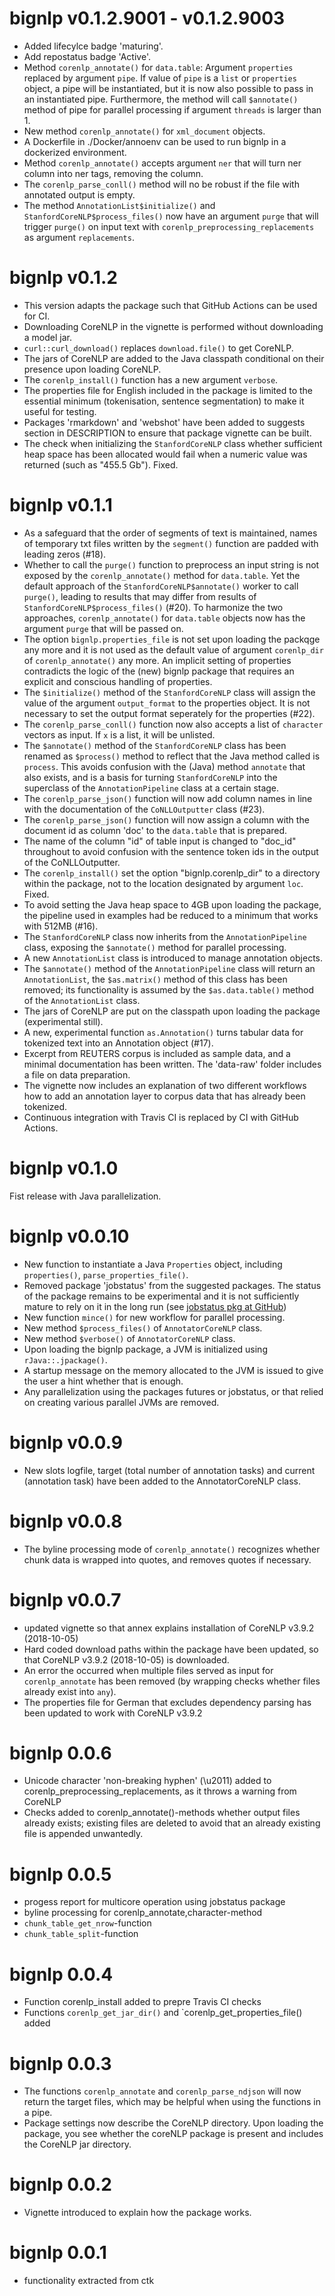 # bignlp v0.1.2.9001 - v0.1.2.9003

* Added lifecylce badge 'maturing'.
* Add repostatus badge 'Active'.
* Method `corenlp_annotate()` for `data.table`: Argument `properties` replaced by argument `pipe`. If value of `pipe` is a `list` or  `properties` object, a pipe will be instantiated, but it is now also possible to pass in an instantiated pipe. Furthermore, the method will call `$annotate()` method of pipe for parallel processing if argument `threads` is larger than 1.
*  New method `corenlp_annotate()` for `xml_document` objects.
* A Dockerfile in ./Docker/annoenv can be used to run bignlp in a dockerized environment.
* Method `corenlp_annotate()` accepts argument `ner` that will turn ner column into ner tags, removing the column.
* The `corenlp_parse_conll()` method will no be robust if the file with annotated output is empty.
* The method `AnnotationList$initialize()` and `StanfordCoreNLP$process_files()` now have an argument `purge` that will trigger `purge()` on input text with `corenlp_preprocessing_replacements` as argument `replacements`.

# bignlp v0.1.2

* This version adapts the package such that GitHub Actions can be used for CI.
* Downloading CoreNLP in the vignette is performed without downloading a model jar.
* `curl::curl_download()` replaces `download.file()` to get CoreNLP.
* The jars of CoreNLP are added to the Java classpath conditional on their presence upon loading CoreNLP.
* The `corenlp_install()` function has a new argument `verbose`.
* The properties file for English included in the package is limited to the essential minimum (tokenisation, sentence segmentation) to make it useful for testing.
* Packages 'rmarkdown' and 'webshot' have been added to suggests section in DESCRIPTION to ensure that package vignette can be built.
* The check when initializing the `StanfordCoreNLP` class whether sufficient heap space has been allocated would fail when a numeric value was returned (such as "455.5 Gb"). Fixed.

# bignlp v0.1.1

* As a safeguard that the order of segments of text is maintained, names of temporary txt files written by the `segment()` function are padded with leading zeros (#18).
* Whether to call the `purge()` function to preprocess an input string is not exposed by the `corenlp_annotate()` method for `data.table`. Yet the default approach of the `StanfordCoreNLP$annotate()` worker to call `purge()`, leading to results that may differ from results of `StanfordCoreNLP$process_files()` (#20). To harmonize the two approaches, `corenlp_annotate()` for `data.table` objects now has the argument `purge` that will be passed on.
* The option `bignlp.properties_file` is not set upon loading the packqge any more and it is not used as the default value of argument `corenlp_dir` of `corenlp_annotate()` any more. An implicit setting of properties contradicts the logic of the (new) bignlp package that requires an explicit and conscious handling of properties.
* The `$initialize()` method of the `StanfordCoreNLP` class will assign the value of the argument `output_format` to the properties object. It is not necessary to set the output format seperately for the properties (#22).
* The `corenlp_parse_conll()` function now also accepts a list of `character` vectors as input. If `x` is a list, it will be unlisted.
* The `$annotate()` method of the `StanfordCoreNLP` class has been renamed as `$process()` method to reflect that the Java method called is `process`. This avoids confusion with the (Java) method `annotate` that also exists, and is a basis for turning `StanfordCoreNLP` into the superclass of the `AnnotationPipeline` class at a certain stage.
* The `corenlp_parse_json()` function will now add column names in line with the documentation of the `CoNLLOutputter` class (#23).
* The `corenlp_parse_json()` function will now assign a column with the document id as column 'doc' to the `data.table` that is prepared.
* The name of the column "id" of table input is changed to "doc_id" throughout to avoid confusion with the sentence token ids in the output of the CoNLLOutputter.
* The `corenlp_install()` set the option "bignlp.corenlp_dir" to a directory within the 
package, not to the location designated by argument `loc`. Fixed.
* To avoid setting the Java heap space to 4GB upon loading the package, the pipeline used in examples had be reduced to a minimum that works with 512MB (#16).
* The `StanfordCoreNLP` class now inherits from the `AnnotationPipeline` class, exposing the `$annotate()` method for parallel processing.
* A new `AnnotationList` class is introduced to manage annotation objects.
* The `$annotate()` method of the `AnnotationPipeline` class will return an `AnnotationList`, the `$as.matrix()` method of this class has been removed; its functionality is assumed by the `$as.data.table()` method of the `AnnotationList` class.
* The jars of CoreNLP are put on the classpath upon loading the package (experimental still).
* A new, experimental function `as.Annotation()` turns tabular data for tokenized text into an Annotation object (#17).
* Excerpt from REUTERS corpus is included as sample data, and a minimal documentation has been written. The 'data-raw' folder includes a file on data preparation.
* The vignette now includes an explanation of two different workflows how to add an annotation layer to corpus data that has already been tokenized.
* Continuous integration with Travis CI is replaced by CI with GitHub Actions.

# bignlp v0.1.0

Fist release with Java parallelization.

# bignlp v0.0.10

* New function to instantiate a Java `Properties` object, including `properties()`, `parse_properties_file()`.
* Removed package 'jobstatus' from the suggested packages. The status of the package remains to be experimental
and it is not sufficiently mature to rely on it in the long run (see [jobstatus pkg at GitHub](https://github.com/ropenscilabs/jobstatus))
* New function `mince()` for new workflow for parallel processing.
* New method `$process_files()` of `AnnotatorCoreNLP` class.
* New method `$verbose()` of `AnnotatorCoreNLP` class.
* Upon loading the bignlp package, a JVM is initialized using `rJava::.jpackage()`.
* A startup message on the memory allocated to the JVM is issued to give the user a hint whether that is enough.
* Any parallelization using the packages futures or jobstatus, or that relied on creating various parallel JVMs are removed.

# bignlp v0.0.9

* New slots logfile, target (total number of annotation tasks) and current (annotation task) have been added to the AnnotatorCoreNLP class.

# bignlp v0.0.8

* The byline processing mode of `corenlp_annotate()` recognizes whether chunk data is wrapped into quotes, and removes quotes if necessary.


# bignlp v0.0.7

* updated vignette so that annex explains installation of CoreNLP v3.9.2 (2018-10-05)
* Hard coded download paths within the package have been updated, so that CoreNLP v3.9.2 (2018-10-05) is downloaded.
* An error the occurred when multiple files served as input for `corenlp_annotate` has been removed (by wrapping checks whether files already exist into `any`).
* The properties file for German that excludes dependency parsing has been updated to work with CoreNLP v3.9.2


# bignlp 0.0.6

* Unicode character 'non-breaking hyphen' (\u2011) added to corenlp_preprocessing_replacements,
as it throws a warning from CoreNLP
* Checks added to corenlp_annotate()-methods whether output files already exists; existing files
are deleted to avoid that an already existing file is appended unwantedly.

# bignlp 0.0.5

* progess report for multicore operation using jobstatus package
* byline processing for corenlp_annotate,character-method
* `chunk_table_get_nrow`-function
* `chunk_table_split`-function

# bignlp 0.0.4

* Function corenlp_install added to prepre Travis CI checks
* Functions `corenlp_get_jar_dir()` and `corenlp_get_properties_file() added


# bignlp 0.0.3
* The functions `corenlp_annotate` and `corenlp_parse_ndjson` will now return the target files, which may be 
 helpful when using the functions in a pipe.
* Package settings now describe the CoreNLP directory. Upon loading the package, you see whether the coreNLP package is present and includes the CoreNLP jar directory.

 
# bignlp 0.0.2

* Vignette introduced to explain how the package works.


# bignlp 0.0.1

* functionality extracted from ctk
